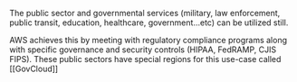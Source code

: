 The public sector and governmental services (military, law enforcement, public transit, education, healthcare, government...etc) can be utilized still.

AWS achieves this by meeting with regulatory compliance programs along with specific governance and security controls (HIPAA, FedRAMP, CJIS FIPS). These public sectors have special regions for this use-case called [[GovCloud]]